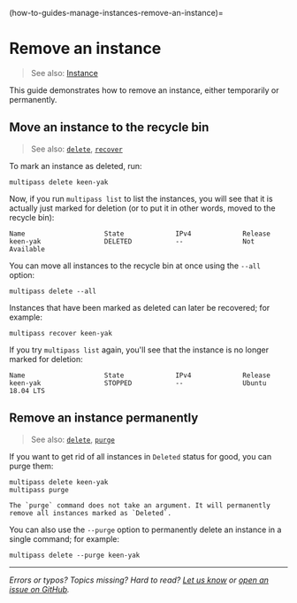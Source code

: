 (how-to-guides-manage-instances-remove-an-instance)=
# Remove an instance

> See also: [Instance](/explanation/instance)

This guide demonstrates how to remove an instance, either temporarily or permanently.

## Move an instance to the recycle bin

> See also: [`delete`](/reference/command-line-interface/launch), [`recover`](/reference/command-line-interface/recover)

To mark an instance as deleted, run:

```{code-block} text
multipass delete keen-yak
```

Now, if you run `multipass list` to list the instances, you will see that it is actually just marked for deletion (or to put it in other words, moved to the recycle bin):

```{code-block} text
Name                    State             IPv4             Release
keen-yak                DELETED           --               Not Available
```

You can move all instances to the recycle bin at once using the `--all` option:

```{code-block} text
multipass delete --all
```

Instances that have been marked as deleted can later be recovered; for example:

```{code-block} text
multipass recover keen-yak
```

If you try `multipass list` again, you'll see that the instance is no longer marked for deletion:

```{code-block} text
Name                    State             IPv4             Release
keen-yak                STOPPED           --               Ubuntu 18.04 LTS
```

## Remove an instance permanently

> See also: [`delete`](/reference/command-line-interface/launch), [`purge`](/reference/command-line-interface/purge)

If you want to get rid of all instances in `Deleted` status for good, you can purge them:

```{code-block} text
multipass delete keen-yak
multipass purge
```

```{caution}
The `purge` command does not take an argument. It will permanently remove all instances marked as `Deleted`.
```

You can also use the `--purge` option to permanently delete an instance in a single command; for example:

```{code-block} text
multipass delete --purge keen-yak
```

---

*Errors or typos? Topics missing? Hard to read? <a href="https://docs.google.com/forms/d/e/1FAIpQLSd0XZDU9sbOCiljceh3rO_rkp6vazy2ZsIWgx4gsvl_Sec4Ig/viewform?usp=pp_url&entry.317501128=https://multipass.run/docs/remove-an-instance" target="_blank">Let us know</a> or <a href="https://github.com/canonical/multipass/issues/new/choose" target="_blank">open an issue on GitHub</a>.*

